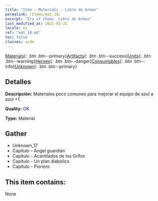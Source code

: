 ```yaml
---
title: "Item - Materials - Libro de Armas"
permalink: /Items/mat_18/
excerpt: "Era of Chaos  Libro de Armas"
last_modified_at: 2021-03-31
locale: es
ref: "mat_18.md"
toc: false
classes: wide
---
```

 [Materials](/es/Items/){: .btn .btn--primary}[Artifacts](/es/Items/Artifacts/){: .btn .btn--success}[Units](/es/Items/Units/){: .btn .btn--warning}[Heroes](/es/Items/Heroes/){: .btn .btn--danger}[Consumables](/es/Items/Consumables/){: .btn .btn--info}[Unknown](/es/Items/Unknown/){: .btn .btn--primary}

## Detalles
 **Descripción:** Materiales poco comunes para mejorar el equipo de azul a azul +1.

 **Quality:** <span style="color: #0000CD">OK</span>

 **Type:** Material

## Gather

*    Unknown_17 
*    Capítulo - Ángel guardián 
*    Capítulo - Acantilados de los Grifos 
*    Capítulo - Un plan diabólico 
*    Capítulo - Pionero 

## This item contains:

  None

